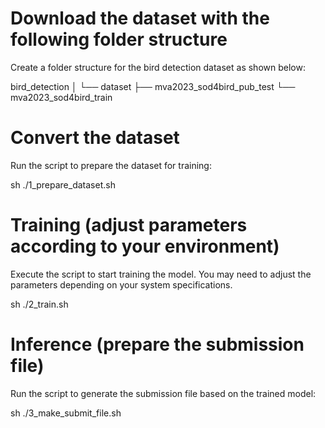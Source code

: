 # Download the dataset with the following folder structure
Create a folder structure for the bird detection dataset as shown below:

bird_detection
│
└── dataset
    ├── mva2023_sod4bird_pub_test
    └── mva2023_sod4bird_train
# Convert the dataset
Run the script to prepare the dataset for training:

sh ./1_prepare_dataset.sh

# Training (adjust parameters according to your environment)
Execute the script to start training the model. You may need to adjust the parameters depending on your system specifications.

sh ./2_train.sh

# Inference (prepare the submission file)
Run the script to generate the submission file based on the trained model:

sh ./3_make_submit_file.sh